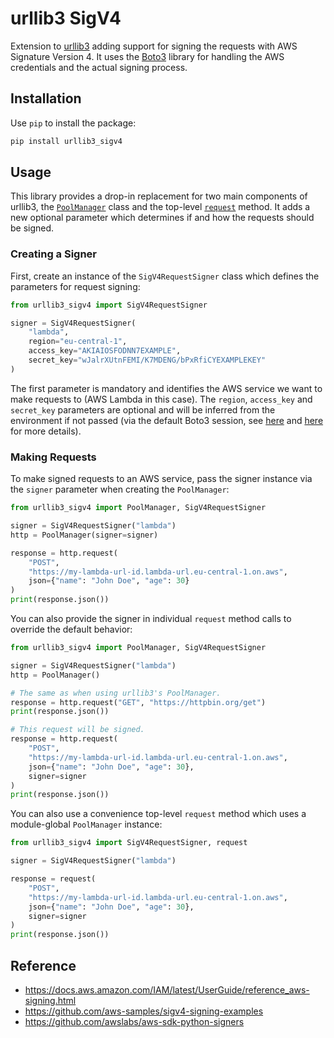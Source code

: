 # urllib3 SigV4

Extension to [urllib3](https://github.com/urllib3/urllib3) adding support for
signing the requests with AWS Signature Version 4. It uses the
[Boto3](https://github.com/boto/boto3) library for handling the AWS credentials
and the actual signing process.

## Installation

Use `pip` to install the package:

```bash
pip install urllib3_sigv4
```

## Usage

This library provides a drop-in replacement for two main components of urllib3,
the [`PoolManager`](https://urllib3.readthedocs.io/en/stable/reference/urllib3.poolmanager.html)
class and the top-level [`request`](https://urllib3.readthedocs.io/en/stable/reference/urllib3.request.html)
method. It adds a new optional parameter which determines if and how the
requests should be signed.

### Creating a Signer

First, create an instance of the `SigV4RequestSigner` class which defines the
parameters for request signing:

```python
from urllib3_sigv4 import SigV4RequestSigner

signer = SigV4RequestSigner(
    "lambda",
    region="eu-central-1",
    access_key="AKIAIOSFODNN7EXAMPLE",
    secret_key="wJalrXUtnFEMI/K7MDENG/bPxRfiCYEXAMPLEKEY"
)
```

The first parameter is mandatory and identifies the AWS service we want to make
requests to (AWS Lambda in this case). The `region`, `access_key` and
`secret_key` parameters are optional and will be inferred from the environment
if not passed (via the default Boto3 session, see
[here](https://boto3.amazonaws.com/v1/documentation/api/latest/guide/session.html)
and [here](https://boto3.amazonaws.com/v1/documentation/api/latest/guide/credentials.html)
for more details).

### Making Requests

To make signed requests to an AWS service, pass the signer instance via the
`signer` parameter when creating the `PoolManager`:

```python
from urllib3_sigv4 import PoolManager, SigV4RequestSigner

signer = SigV4RequestSigner("lambda")
http = PoolManager(signer=signer)

response = http.request(
    "POST",
    "https://my-lambda-url-id.lambda-url.eu-central-1.on.aws",
    json={"name": "John Doe", "age": 30}
)
print(response.json())
```

You can also provide the signer in individual `request` method calls to
override the default behavior:

```python
from urllib3_sigv4 import PoolManager, SigV4RequestSigner

signer = SigV4RequestSigner("lambda")
http = PoolManager()

# The same as when using urllib3's PoolManager.
response = http.request("GET", "https://httpbin.org/get")
print(response.json())

# This request will be signed.
response = http.request(
    "POST",
    "https://my-lambda-url-id.lambda-url.eu-central-1.on.aws",
    json={"name": "John Doe", "age": 30},
    signer=signer
)
print(response.json())
```

You can also use a convenience top-level `request` method which uses a
module-global `PoolManager` instance:

```python
from urllib3_sigv4 import SigV4RequestSigner, request

signer = SigV4RequestSigner("lambda")

response = request(
    "POST",
    "https://my-lambda-url-id.lambda-url.eu-central-1.on.aws",
    json={"name": "John Doe", "age": 30},
    signer=signer
)
print(response.json())
```

## Reference

- https://docs.aws.amazon.com/IAM/latest/UserGuide/reference_aws-signing.html
- https://github.com/aws-samples/sigv4-signing-examples
- https://github.com/awslabs/aws-sdk-python-signers

